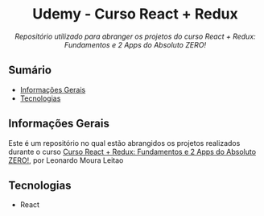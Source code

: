 <div align="center">
  <h1>Udemy - Curso React + Redux</h1>
  <p><i>Repositório utilizado para abranger os projetos do curso React + Redux: Fundamentos e 2 Apps do Absoluto ZERO!</i></p>
</div>

## Sumário

-   [Informações Gerais](#informações-gerais)
-   [Tecnologias](#tecnologias)

## Informações Gerais

Este é um repositório no qual estão abrangidos os projetos realizados durante o curso [Curso React + Redux: Fundamentos e 2 Apps do Absoluto ZERO!](https://www.udemy.com/share/101qNE3@Ap0SdNMOp1gfi_JHYq14GClWqvwVEiBWInZlQdF8xLzXbXje61XWSeDdudHYTIc8yA==/), por Leonardo Moura Leitao


## Tecnologias

-   React
